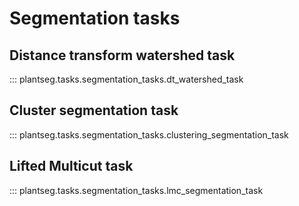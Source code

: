# Segmentation tasks

## Distance transform watershed task

::: plantseg.tasks.segmentation_tasks.dt_watershed_task

## Cluster segmentation task

::: plantseg.tasks.segmentation_tasks.clustering_segmentation_task

## Lifted Multicut task

::: plantseg.tasks.segmentation_tasks.lmc_segmentation_task
